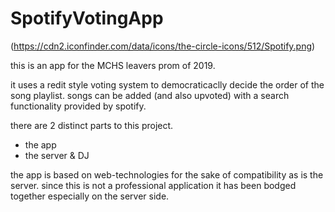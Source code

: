 # SpotifyVotingApp

(https://cdn2.iconfinder.com/data/icons/the-circle-icons/512/Spotify.png)

this is an app for the MCHS leavers prom of 2019.

it uses a redit style voting system to democraticaclly decide the order of the song playlist. 
songs can be added (and also upvoted) with a search functionality provided by spotify.

there are 2 distinct parts to this project.
* the app
* the server & DJ

the app is based on web-technologies for the sake of compatibility as is the server.
since this is not a professional application it has been bodged together especially on the server side.
